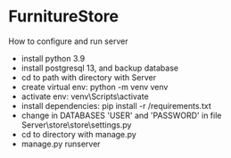# FurnitureStore

How to configure and run server
- install python 3.9
- install postgresql 13, and backup database
- cd to path with directory with Server
- create virtual env: python -m venv venv
- activate env: venv\Scripts\activate
- install dependencies: pip install -r /requirements.txt
- change in DATABASES 'USER' and 'PASSWORD' in file Server\store\store\settings.py
- cd to directory with manage.py
- manage.py runserver
